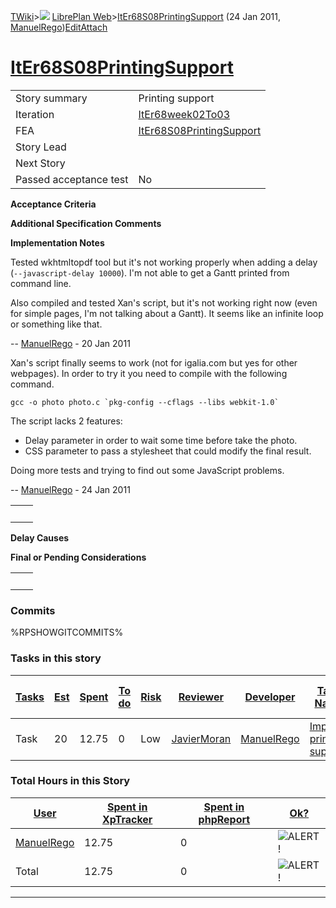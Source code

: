 [TWiki](Main_WebHome)&gt;![](/twiki/pub/TWiki/TWikiDocGraphics/web-bg-small.gif) [LibrePlan Web](LibrePlan_WebHome)&gt;[ItEr68S08PrintingSupport](LibrePlan_ItEr68S08PrintingSupport "Topic revision: 5 (24 Jan 2011 - 16:24:05)") (24 Jan 2011, [ManuelRego](Main_ManuelRego))[Edit](LibrePlan_ItEr68S08PrintingSupport?t=1520343653 "Edit this topic text")[Attach](/twiki/bin/attach/LibrePlan/ItEr68S08PrintingSupport "Attach an image or document to this topic")  

 [ItEr68S08PrintingSupport](LibrePlan_ItEr68S08PrintingSupport)
===============================================================

|                        |                                                                |
|------------------------|----------------------------------------------------------------|
| Story summary          | Printing support                                               |
| Iteration              | [ItEr68week02To03](LibrePlan_ItEr68week02To03)                 |
| FEA                    | [ItEr68S08PrintingSupport](LibrePlan_ItEr68S08PrintingSupport) |
| Story Lead             |                                                                |
| Next Story             |                                                                |
| Passed acceptance test | No                                                             |

**Acceptance Criteria**

**Additional Specification Comments**

**Implementation Notes**

Tested wkhtmltopdf tool but it's not working properly when adding a delay (`--javascript-delay 10000`). I'm not able to get a Gantt printed from command line.

Also compiled and tested Xan's script, but it's not working right now (even for simple pages, I'm not talking about a Gantt). It seems like an infinite loop or something like that.

-- [ManuelRego](Main_ManuelRego) - 20 Jan 2011

Xan's script finally seems to work (not for igalia.com but yes for other webpages). In order to try it you need to compile with the following command.

    gcc -o photo photo.c `pkg-config --cflags --libs webkit-1.0`

The script lacks 2 features:

-   Delay parameter in order to wait some time before take the photo.
-   CSS parameter to pass a stylesheet that could modify the final result.

Doing more tests and trying to find out some JavaScript problems.

-- [ManuelRego](Main_ManuelRego) - 24 Jan 2011

|     |     |
|-----|-----|
|     |     |

**Delay Causes**

**Final or Pending Considerations**

|     |     |
|-----|-----|
|     |     |

###  Commits

%RPSHOWGITCOMMITS%

###  Tasks in this story

| [Tasks](LibrePlan_ItEr68S08PrintingSupport?sortcol=0;table=2;up=0#sorted_table "Sort by this column") | [Est](LibrePlan_ItEr68S08PrintingSupport?sortcol=1;table=2;up=0#sorted_table "Sort by this column") | [Spent](LibrePlan_ItEr68S08PrintingSupport?sortcol=2;table=2;up=0#sorted_table "Sort by this column") | [To do](LibrePlan_ItEr68S08PrintingSupport?sortcol=3;table=2;up=0#sorted_table "Sort by this column") | [Risk](LibrePlan_ItEr68S08PrintingSupport?sortcol=4;table=2;up=0#sorted_table "Sort by this column") | [Reviewer](LibrePlan_ItEr68S08PrintingSupport?sortcol=5;table=2;up=0#sorted_table "Sort by this column") | [Developer](LibrePlan_ItEr68S08PrintingSupport?sortcol=6;table=2;up=0#sorted_table "Sort by this column") | [Task Name](LibrePlan_ItEr68S08PrintingSupport?sortcol=7;table=2;up=0#sorted_table "Sort by this column") | [Start Date](LibrePlan_ItEr68S08PrintingSupport?sortcol=8;table=2;up=0#sorted_table "Sort by this column") | [Est End Date](LibrePlan_ItEr68S08PrintingSupport?sortcol=9;table=2;up=0#sorted_table "Sort by this column") | [End Date](LibrePlan_ItEr68S08PrintingSupport?sortcol=10;table=2;up=0#sorted_table "Sort by this column") |
|-------------------------------------------------------------------------------------------------------|-----------------------------------------------------------------------------------------------------|-------------------------------------------------------------------------------------------------------|-------------------------------------------------------------------------------------------------------|------------------------------------------------------------------------------------------------------|----------------------------------------------------------------------------------------------------------|-----------------------------------------------------------------------------------------------------------|-----------------------------------------------------------------------------------------------------------|------------------------------------------------------------------------------------------------------------|--------------------------------------------------------------------------------------------------------------|-----------------------------------------------------------------------------------------------------------|
| Task                                                                                                  | 20                                                                                                  | 12.75                                                                                                 | 0                                                                                                     | Low                                                                                                  | [JavierMoran](Main_JavierMoran)                                                                          | [ManuelRego](Main_ManuelRego)                                                                             | [Improve printing support](LibrePlan_AnA07S03PrintingSupport#TasK1)                                       |                                                                                                            |                                                                                                              |                                                                                                           |

###  Total Hours in this Story

| [User](LibrePlan_ItEr68S08PrintingSupport?sortcol=0;table=3;up=0#sorted_table "Sort by this column") | [Spent in XpTracker](LibrePlan_ItEr68S08PrintingSupport?sortcol=1;table=3;up=0#sorted_table "Sort by this column") | [Spent in phpReport](LibrePlan_ItEr68S08PrintingSupport?sortcol=2;table=3;up=0#sorted_table "Sort by this column") | [Ok?](LibrePlan_ItEr68S08PrintingSupport?sortcol=3;table=3;up=0#sorted_table "Sort by this column") |
|------------------------------------------------------------------------------------------------------|--------------------------------------------------------------------------------------------------------------------|--------------------------------------------------------------------------------------------------------------------|-----------------------------------------------------------------------------------------------------|
| [ManuelRego](Main_ManuelRego)                                                                        | 12.75                                                                                                              | 0                                                                                                                  | ![ALERT!](/twiki/pub/TWiki/TWikiDocGraphics/warning.gif "ALERT!")                                   |
| Total                                                                                                | 12.75                                                                                                              | 0                                                                                                                  | ![ALERT!](/twiki/pub/TWiki/TWikiDocGraphics/warning.gif "ALERT!")                                   |

------------------------------------------------------------------------
